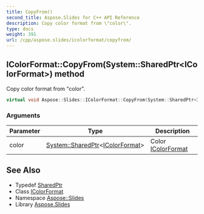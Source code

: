 ```yaml
---
title: CopyFrom()
second_title: Aspose.Slides for C++ API Reference
description: Copy color format from \"color\".
type: docs
weight: 391
url: /cpp/aspose.slides/icolorformat/copyfrom/
---
```

## IColorFormat::CopyFrom(System::SharedPtr\<IColorFormat\>) method


Copy color format from \"color\".

```cpp
virtual void Aspose::Slides::IColorFormat::CopyFrom(System::SharedPtr<IColorFormat> color)=0
```


### Arguments

| Parameter | Type | Description |
| --- | --- | --- |
| color | [System::SharedPtr](../../../system/sharedptr/)\<[IColorFormat](../)\> | Color [IColorFormat](../) |

## See Also

* Typedef [SharedPtr](../../system/sharedptr/)
* Class [IColorFormat](./)
* Namespace [Aspose::Slides](../)
* Library [Aspose.Slides](../../)
